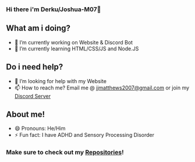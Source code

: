 ### Hi there i'm Derku/Joshua-M07👋

## What am i doing? 
- 🔭 I’m currently working on Website & Discord Bot
- 🌱 I’m currently learning HTML/CSS/JS and Node.JS

## Do i need help?
- 🤔 I’m looking for help with my Website
- 📫 How to reach me? Email me @ jjmatthews2007@gmail.com or join my [Discord Server](https://discord.gg/aZCZTRQ "Its good 😉")

## About me!
- 😄 Pronouns: He/Him
- ⚡ Fun fact: I have ADHD and Sensory Processing Disorder

### Make sure to check out my [Repositories](https://github.com/Joshua-M07?tab=repositories "Check them out!")!
